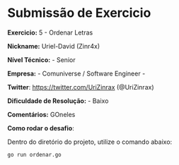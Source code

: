 # Submissão de Exercicio

**Exercicio:** 5 - Ordenar Letras

**Nickname:** Uriel-David (Zinr4x)

**Nível Técnico:** - Senior

**Empresa:** - Comuniverse / Software Engineer -

**Twitter**: https://twitter.com/UriZinrax (@UriZinrax)

**Dificuldade de Resolução:** - Baixo

**Comentários:** GOneles

**Como rodar o desafio**: 

Dentro do diretório do projeto, utilize o comando abaixo: 
```bash
go run ordenar.go
```
